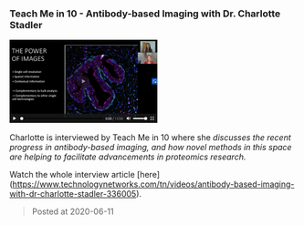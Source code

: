 ### Teach Me in 10 - Antibody-based Imaging with Dr. Charlotte Stadler 
![image](./images/20200611.png)

Charlotte is interviewed by Teach Me in 10 where she *discusses the recent progress in antibody-based imaging, and how novel methods in this space are helping to facilitate advancements in proteomics research.*


Watch the whole interview article [here] (https://www.technologynetworks.com/tn/videos/antibody-based-imaging-with-dr-charlotte-stadler-336005).

> Posted at 2020-06-11




